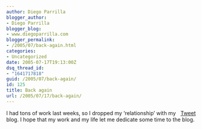 ```yaml
---
author: Diego Parrilla
blogger_author:
- Diego Parrilla
blogger_blog:
- www.diegoparrilla.com
blogger_permalink:
- /2005/07/back-again.html
categories:
- Uncategorized
date: 2005-07-17T19:13:00Z
dsq_thread_id:
- "1641717818"
guid: /2005/07/back-again/
id: 125
title: Back again
url: /2005/07/17/back-again/
---
```


<div style="float: right; margin-left: 10px;">
  <a href="https://twitter.com/share" class="twitter-share-button" data-via="nubeblog" data-count="vertical" data-url="/2005/07/17/back-again/">Tweet</a>
</div>

I had tons of work last weeks, so I dropped my &#8216;relationship&#8217; with my blog. I hope that my work and my life let me dedicate some time to the blog.
